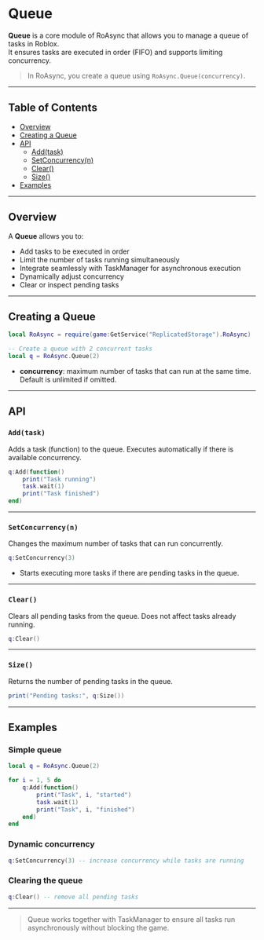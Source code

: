 # Queue
**Queue** is a core module of RoAsync that allows you to manage a queue of tasks in Roblox.  
It ensures tasks are executed in order (FIFO) and supports limiting concurrency.
> In RoAsync, you create a queue using `RoAsync.Queue(concurrency)`.

---

## Table of Contents
- [Overview](#overview)
- [Creating a Queue](#creating-a-queue)
- [API](#api)
  - [Add(task)](#addtask)
  - [SetConcurrency(n)](#setconcurrencyn)
  - [Clear()](#clear)
  - [Size()](#size)
- [Examples](#examples)

---

## Overview
A **Queue** allows you to:
- Add tasks to be executed in order  
- Limit the number of tasks running simultaneously  
- Integrate seamlessly with TaskManager for asynchronous execution  
- Dynamically adjust concurrency  
- Clear or inspect pending tasks  

---

## Creating a Queue
```lua
local RoAsync = require(game:GetService("ReplicatedStorage").RoAsync)

-- Create a queue with 2 concurrent tasks
local q = RoAsync.Queue(2)
```
* **concurrency**: maximum number of tasks that can run at the same time.
  Default is unlimited if omitted.

---

## API
### `Add(task)`
Adds a task (function) to the queue. Executes automatically if there is available concurrency.
```lua
q:Add(function()
	print("Task running")
	task.wait(1)
	print("Task finished")
end)
```

---

### `SetConcurrency(n)`
Changes the maximum number of tasks that can run concurrently.
```lua
q:SetConcurrency(3)
```
* Starts executing more tasks if there are pending tasks in the queue.

---

### `Clear()`
Clears all pending tasks from the queue. Does not affect tasks already running.
```lua
q:Clear()
```

---

### `Size()`
Returns the number of pending tasks in the queue.
```lua
print("Pending tasks:", q:Size())
```

---

## Examples
### Simple queue
```lua
local q = RoAsync.Queue(2)

for i = 1, 5 do
	q:Add(function()
		print("Task", i, "started")
		task.wait(1)
		print("Task", i, "finished")
	end)
end
```

### Dynamic concurrency
```lua
q:SetConcurrency(3) -- increase concurrency while tasks are running
```

### Clearing the queue
```lua
q:Clear() -- remove all pending tasks
```

---

> Queue works together with TaskManager to ensure all tasks run asynchronously without blocking the game.
